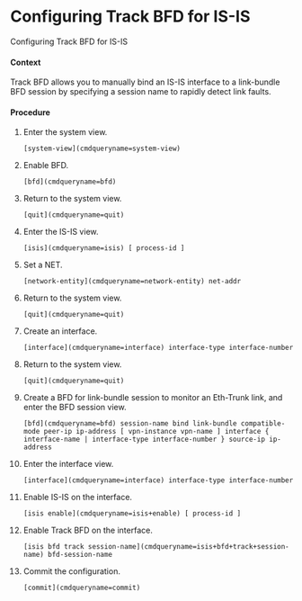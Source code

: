 Configuring Track BFD for IS-IS
===============================

Configuring Track BFD for IS-IS

#### Context

Track BFD allows you to manually bind an IS-IS interface to a link-bundle BFD session by specifying a session name to rapidly detect link faults.


#### Procedure

1. Enter the system view.
   
   
   ```
   [system-view](cmdqueryname=system-view)
   ```
2. Enable BFD.
   
   
   ```
   [bfd](cmdqueryname=bfd)
   ```
3. Return to the system view.
   
   
   ```
   [quit](cmdqueryname=quit)
   ```
4. Enter the IS-IS view.
   
   
   ```
   [isis](cmdqueryname=isis) [ process-id ]
   ```
5. Set a NET.
   
   
   ```
   [network-entity](cmdqueryname=network-entity) net-addr
   ```
6. Return to the system view.
   
   
   ```
   [quit](cmdqueryname=quit)
   ```
7. Create an interface.
   
   
   ```
   [interface](cmdqueryname=interface) interface-type interface-number
   ```
8. Return to the system view.
   
   
   ```
   [quit](cmdqueryname=quit)
   ```
9. Create a BFD for link-bundle session to monitor an Eth-Trunk link, and enter the BFD session view.
   
   
   ```
   [bfd](cmdqueryname=bfd) session-name bind link-bundle compatible-mode peer-ip ip-address [ vpn-instance vpn-name ] interface { interface-name | interface-type interface-number } source-ip ip-address
   ```
10. Enter the interface view.
    
    
    ```
    [interface](cmdqueryname=interface) interface-type interface-number
    ```
11. Enable IS-IS on the interface.
    
    
    ```
    [isis enable](cmdqueryname=isis+enable) [ process-id ]
    ```
12. Enable Track BFD on the interface.
    
    
    ```
    [isis bfd track session-name](cmdqueryname=isis+bfd+track+session-name) bfd-session-name
    ```
13. Commit the configuration.
    
    
    ```
    [commit](cmdqueryname=commit)
    ```